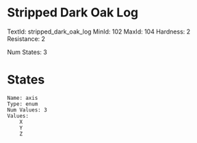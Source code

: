 # Stripped Dark Oak Log
TextId: stripped_dark_oak_log
MinId: 102
MaxId: 104
Hardness: 2
Resistance: 2

Num States: 3
# States
```
Name: axis
Type: enum
Num Values: 3
Values:
    X
    Y
    Z
```